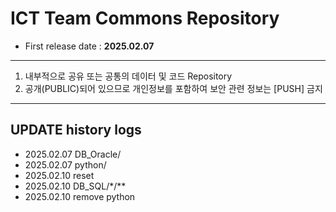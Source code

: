 # ICT Team Commons Repository

- First release date : **2025.02.07**

---
1. 내부적으로 공유 또는 공통의 데이터 및 코드 Repository
2. 공개(PUBLIC)되어 있으므로 개인정보를 포함하여 보안 관련 정보는 [PUSH] 금지
---


## UPDATE history logs
+ 2025.02.07 DB_Oracle/
+ 2025.02.07 python/ 
+ 2025.02.10 reset
+ 2025.02.10 DB_SQL/*/**
+ 2025.02.10 remove python
